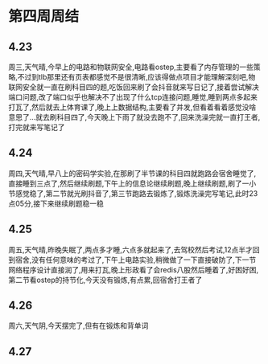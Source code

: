 # 第四周周结

## 4.23
  周三,天气晴,今早上的电路和物联网安全,电路看ostep,主要看了内存管理的一些策略,不过到tlb那里还有页表都感觉不是很清晰,应该得做点项目才能理解深刻吧,物联网安全就一直在刷科目四的题,吃饭回来刷了会抖音就来写日记了,接着尝试解决端口问题,改了端口似乎也解决不了出现了什么tcp连接问题,睡觉,睡到两点多起来打瓦了,然后就去上体育课了,晚上上数据结构,主要看了并发,但看着看着感觉没啥意思了...就去刷科目四了,今天晚上下雨了就没去跑不了,回来洗澡完就一直打王者,打完就来写笔记了

## 4.24
  周四,天气晴,早八上的密码学实验,在那刷了半节课的科目四就跑路会宿舍睡觉了,直接睡到三点了,然后继续刷题,下午上的信息论继续刷题,晚上继续刷题,刷了一小节感觉稳了,第二节就光刷抖音了,第三节跑路去锻炼了,锻炼洗澡完写笔记,此时23点05分,接下来继续刷题稳一稳
## 4.25
  周五,天气晴,昨晚失眠了,两点多才睡,六点多就起来了,去驾校然后考试,12点半才回到宿舍,没有任何意味的考过了,下午上电路实验,稍微做了一下直接破防了,下一节网络程序设计直接润了,用来打瓦,晚上形政看了会redis八股然后睡着了,好困好困,第二节看ostep的持节化,今天没有锻炼,有点累,回宿舍打王者了
## 4.26
  周六,天气阴,今天摆完了,但有在锻炼和背单词
## 4.27
  